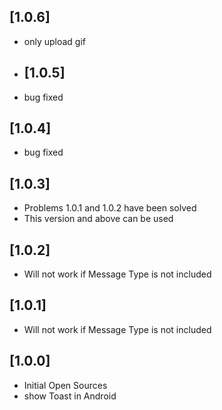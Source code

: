 ## [1.0.6]

- only upload gif

- ## [1.0.5]

- bug fixed

## [1.0.4]

- bug fixed

## [1.0.3]

- Problems 1.0.1 and 1.0.2 have been solved 
- This version and above can be used

## [1.0.2]

- Will not work if Message Type is not included

## [1.0.1]

- Will not work if Message Type is not included

## [1.0.0]

- Initial Open Sources
- show Toast in Android
